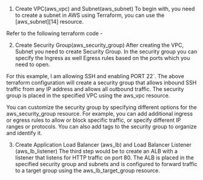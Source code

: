1. Create VPC(aws_vpc) and Subnet(aws_subnet)
To begin with, you need to create a subnet in AWS using Terraform, you can use the [aws_subnet][14] resource.

Refer to the following terraform code -

2. Create Security Group(aws_security_group)
After creating the VPC, Subnet you need to create Security Group. In the security group you can specify the Ingress as well Egress rules based on the ports which you need to open.

For this example, I am allowing SSH and enabling PORT 22`.
The above terraform configuration will create a security group that allows inbound SSH traffic from any IP address and allows all outbound traffic.
The security group is placed in the specified VPC using the aws_vpc resource.

You can customize the security group by specifying different options for the aws_security_group resource. For example,
you can add additional ingress or egress rules to allow or block specific traffic, or
specify different IP ranges or protocols. You can also add tags to the security group to organize and identify it.

3. Create Application Load Balancer (aws_lb) and Load Balancer Listener (aws_lb_listener)
The third step would be to create an ALB with a listener that listens for HTTP traffic on port 80.
 The ALB is placed in the specified security group and subnets and
 is configured to forward traffic to a target group using the aws_lb_target_group resource.
